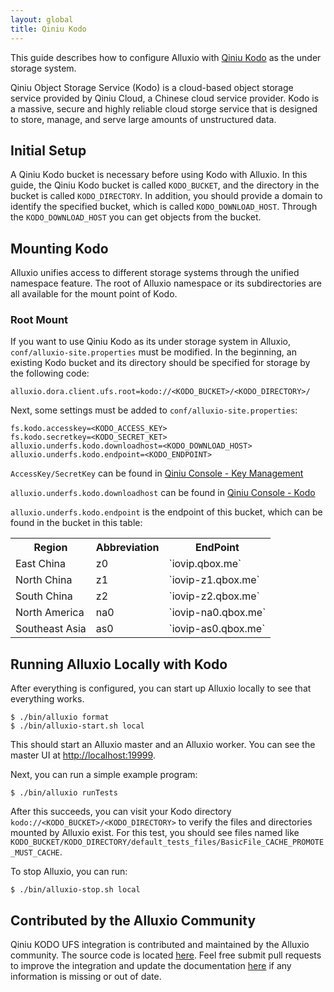 ```yaml
---
layout: global
title: Qiniu Kodo
---
```



This guide describes how to configure Alluxio with [Qiniu Kodo](https://www.qiniu.com/products/kodo) as the under storage system. 

Qiniu Object Storage Service (Kodo) is a cloud-based object storage service provided by Qiniu Cloud, a Chinese cloud service provider. Kodo is a massive, secure and highly reliable cloud storge service that is designed to store, manage, and serve large amounts of unstructured data.

## Initial Setup

A Qiniu Kodo bucket is necessary before using Kodo with Alluxio. In this guide, the Qiniu Kodo bucket
is called `KODO_BUCKET`, and the directory in the bucket is called `KODO_DIRECTORY`.
In addition, you should provide a domain to identify the specified bucket, which is called `KODO_DOWNLOAD_HOST`.
Through the `KODO_DOWNLOAD_HOST` you can get objects from the bucket.

## Mounting Kodo

Alluxio unifies access to different storage systems through the
unified namespace feature.
The root of Alluxio namespace or its subdirectories are all available for the mount point of Kodo.

### Root Mount

If you want to use Qiniu Kodo as its under storage system in Alluxio, `conf/alluxio-site.properties` must be modified.
In the beginning, an existing Kodo bucket and its directory should be specified for storage by the following code:
```properties
alluxio.dora.client.ufs.root=kodo://<KODO_BUCKET>/<KODO_DIRECTORY>/
```
Next, some settings must be added to `conf/alluxio-site.properties`:
```properties
fs.kodo.accesskey=<KODO_ACCESS_KEY>
fs.kodo.secretkey=<KODO_SECRET_KET>
alluxio.underfs.kodo.downloadhost=<KODO_DOWNLOAD_HOST>
alluxio.underfs.kodo.endpoint=<KODO_ENDPOINT>
```
`AccessKey/SecretKey` can be found in [Qiniu Console - Key Management](https://portal.qiniu.com/user/key)

`alluxio.underfs.kodo.downloadhost` can be found in [Qiniu Console - Kodo](https://portal.qiniu.com/bucket)

`alluxio.underfs.kodo.endpoint` is the endpoint of this bucket, which can be found in the bucket in this table:

<table class="table table-striped">
<tr>
    <th>Region</th>
    <th>Abbreviation</th>
    <th>EndPoint</th>
</tr>
<tr>
    <td markdown="span">East China</td>
    <td markdown="span">z0</td>
    <td markdown="span">`iovip.qbox.me`</td>
</tr>
<tr>
    <td markdown="span">North China</td>
    <td markdown="span">z1</td>
    <td markdown="span">`iovip-z1.qbox.me`</td>
</tr>
<tr>
    <td markdown="span">South China</td>
    <td markdown="span">z2</td>
    <td markdown="span">`iovip-z2.qbox.me`</td>
</tr>
<tr>
    <td markdown="span">North America</td>
    <td markdown="span">na0</td>
    <td markdown="span">`iovip-na0.qbox.me`</td>
</tr>
<tr>
    <td markdown="span">Southeast Asia</td>
    <td markdown="span">as0</td>
    <td markdown="span">`iovip-as0.qbox.me`</td>
</tr>
</table>

## Running Alluxio Locally with Kodo

After everything is configured, you can start up Alluxio locally to see that everything works.

```shell
$ ./bin/alluxio format
$ ./bin/alluxio-start.sh local
```
This should start an Alluxio master and an Alluxio worker. You can see the master UI at
[http://localhost:19999](http://localhost:19999).

Next, you can run a simple example program:

```shell
$ ./bin/alluxio runTests
```
After this succeeds, you can visit your Kodo directory `kodo://<KODO_BUCKET>/<KODO_DIRECTORY>` to verify the files
and directories mounted by Alluxio exist. For this test, you should see files named like
`KODO_BUCKET/KODO_DIRECTORY/default_tests_files/BasicFile_CACHE_PROMOTE_MUST_CACHE`.

To stop Alluxio, you can run:
```shell
$ ./bin/alluxio-stop.sh local
```

## Contributed by the Alluxio Community

Qiniu KODO UFS integration is contributed and maintained by the Alluxio community.
The source code is located [here](https://github.com/Alluxio/alluxio/tree/master/underfs/kodo).
Feel free submit pull requests to improve the integration and update 
the documentation [here](https://github.com/Alluxio/alluxio/edit/master/docs/en/ufs/Qiniu-KODO.md) 
if any information is missing or out of date.
